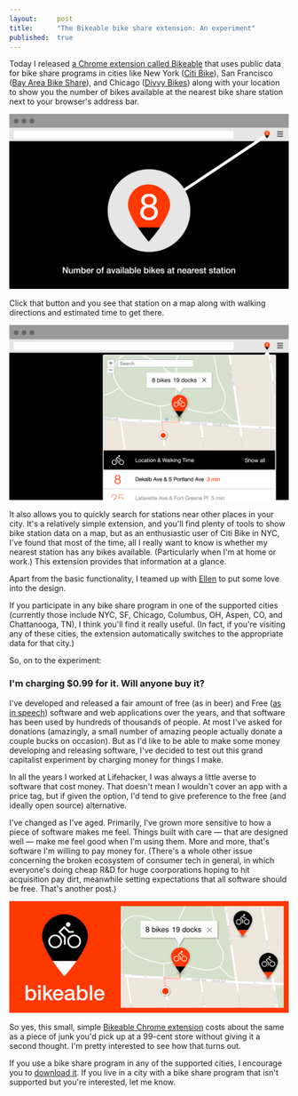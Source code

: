 ```yaml
---
layout:     post
title:      "The Bikeable bike share extension: An experiment"
published:  true
---
```


Today I released [a Chrome extension called Bikeable](https://chrome.google.com/webstore/detail/bikeable/fhejldjgodfhngakfadepcfclmahfnaf) that uses public data for bike share programs in cities like New York ([Citi Bike](http://www.citibikenyc.com/)), San Francisco ([Bay Area Bike Share](https://www.bayareabikeshare.com/)), and Chicago ([Divvy Bikes](https://www.divvybikes.com/)) along with your location to show you the number of bikes available at the nearest bike share station next to your browser's address bar. 

![Bikeable](/assets/bikeable_screenshot_1.png)

Click that button and you see that station on a map along with walking directions and estimated time to get there.

![Bikeable](/assets/bikeable_screenshot_2.png)

It also allows you to quickly search for stations near other places in your city. It's a relatively simple extension, and you'll find plenty of tools to show bike station data on a map, but as an enthusiastic user of Citi Bike in NYC, I've found that most of the time, all I really want to know is whether my nearest station has any bikes available. (Particularly when I'm at home or work.) This extension provides that information at a glance.

Apart from the basic functionality, I teamed up with [Ellen](http://ellenflaherty.com/) to put some love into the design.

If you participate in any bike share program in one of the supported cities (currently those include NYC, SF, Chicago, Columbus, OH, Aspen, CO, and Chattanooga, TN), I think you'll find it really useful. (In fact, if you're visiting any of these cities, the extension automatically switches to the appropriate data for that city.)

So, on to the experiment:

### I'm charging $0.99 for it. Will anyone buy it? ###

I've developed and released a fair amount of free (as in beer) and Free ([as in speech](http://en.wikipedia.org/wiki/Free_as_in_speech)) software and web applications over the years, and that software has been used by hundreds of thousands of people. At most I've asked for donations (amazingly, a small number of amazing people actually donate a couple bucks on occasion). But as I'd like to be able to make some money developing and releasing software, I've decided to test out this grand capitalist experiment by charging money for things I make.

In all the years I worked at Lifehacker, I was always a little averse to software that cost money. That doesn't mean I wouldn't cover an app with a price tag, but if given the option, I'd tend to give preference to the free (and ideally open source) alternative.

I've changed as I've aged. Primarily, I've grown more sensitive to how a piece of software makes me feel. Things built with care &mdash; that are designed well &mdash; make me feel good when I'm using them. More and more, that's software I'm willing to pay money for. (There's a whole other issue concerning the broken ecosystem of consumer tech in general, in which everyone's doing cheap R&D for huge coorporations hoping to hit acquisition pay dirt, meanwhile setting expectations that all software should be free. That's another post.)

[![Bikeable](/assets/bikeable_1400x560.png)](https://chrome.google.com/webstore/detail/bikeable/fhejldjgodfhngakfadepcfclmahfnaf/)

So yes, this small, simple [Bikeable Chrome extension](https://chrome.google.com/webstore/detail/fhejldjgodfhngakfadepcfclmahfnaf/) costs about the same as a piece of junk you'd pick up at a 99-cent store without giving it a second thought. I'm pretty interested to see how that turns out.

If you use a bike share program in any of the supported cities, I encourage you to [download it](https://chrome.google.com/webstore/detail/fhejldjgodfhngakfadepcfclmahfnaf/). If you live in a city with a bike share program that isn't supported but you're interested, let me know.
